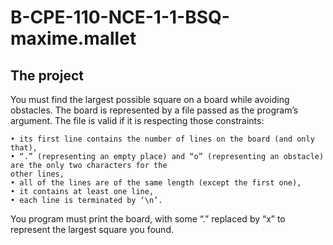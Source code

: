 # B-CPE-110-NCE-1-1-BSQ-maxime.mallet

## The project

You must find the largest possible square on a board while avoiding obstacles.
The board is represented by a file passed as the program’s argument. The file is valid if it is respecting those
constraints:

    • its first line contains the number of lines on the board (and only that),
    • “.” (representing an empty place) and “o” (representing an obstacle) are the only two characters for the
    other lines,
    • all of the lines are of the same length (except the first one),
    • it contains at least one line,
    • each line is terminated by ‘\n’.

You program must print the board, with some “.” replaced by “x” to represent the largest square you found.